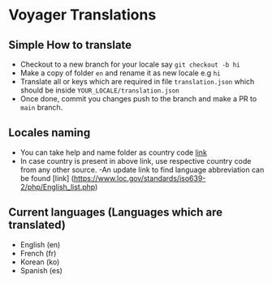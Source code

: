 # Voyager Translations

## Simple How to translate
- Checkout to a new branch for your locale say `git checkout -b hi`
- Make a copy of folder `en` and rename it as new locale e.g `hi`
- Translate all or keys which are required in file `translation.json` which should be inside `YOUR_LOCALE/translation.json`
- Once done, commit you changes push to the branch and make a PR to `main` branch.


## Locales naming
- You can take help and name folder as country code [link](https://www.w3.org/International/O-charset-lang.html)
- In case country is present in above link, use respective country code from any other source.
-An update link to find language abbreviation can be found [link] (https://www.loc.gov/standards/iso639-2/php/English_list.php)

## Current languages (Languages which are translated)
- English (en)
- French (fr)
- Korean (ko)
- Spanish (es)
